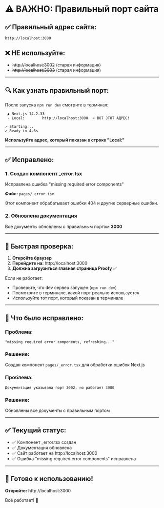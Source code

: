 # ⚠️ ВАЖНО: Правильный порт сайта

## ✅ Правильный адрес сайта:

```
http://localhost:3000
```

## ❌ НЕ используйте:
- ~~http://localhost:3002~~ (старая информация)
- ~~http://localhost:3003~~ (старая информация)

---

## 🔍 Как узнать правильный порт:

После запуска `npm run dev` смотрите в терминал:

```
 ▲ Next.js 14.2.33
 - Local:        http://localhost:3000  ⬅️ ВОТ ЭТОТ АДРЕС!

✓ Starting...
✓ Ready in 4.6s
```

**Используйте адрес, который показан в строке "Local:"**

---

## ✅ Исправлено:

### 1. Создан компонент _error.tsx
Исправлена ошибка "missing required error components"

**Файл:** `pages/_error.tsx`

Этот компонент обрабатывает ошибки 404 и другие серверные ошибки.

### 2. Обновлена документация
Все документы обновлены с правильным портом **3000**

---

## 🧪 Быстрая проверка:

1. **Откройте браузер**
2. **Перейдите на:** http://localhost:3000
3. **Должна загрузиться главная страница Proofy** ✅

Если не работает:
- Проверьте, что dev сервер запущен (`npm run dev`)
- Посмотрите в терминале, какой порт реально используется
- Используйте тот порт, который показан в терминале

---

## 📝 Что было исправлено:

### Проблема:
```
"missing required error components, refreshing..."
```

### Решение:
Создан компонент `pages/_error.tsx` для обработки ошибок Next.js

### Проблема:
```
Документация указывала порт 3002, но работает 3000
```

### Решение:
Обновлены все документы с правильным портом

---

## ✅ Текущий статус:

- ✅ Компонент _error.tsx создан
- ✅ Документация обновлена
- ✅ Сайт работает на http://localhost:3000
- ✅ Ошибка "missing required error components" исправлена

---

## 🎯 Готово к использованию!

**Откройте:** http://localhost:3000

Всё работает! 🚀

